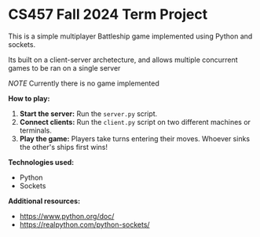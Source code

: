 # CS457 Fall 2024 Term Project

This is a simple multiplayer Battleship game implemented using Python and sockets.

Its built on a client-server archetecture, and allows multiple concurrent games
to be ran on a single server

*NOTE* Currently there is no game implemented

**How to play:**
1. **Start the server:** Run the `server.py` script.
2. **Connect clients:** Run the `client.py` script on two different machines or terminals.
3. **Play the game:** Players take turns entering their moves. Whoever sinks the other's ships first wins!

**Technologies used:**
* Python
* Sockets

**Additional resources:**
* https://www.python.org/doc/
* https://realpython.com/python-sockets/
